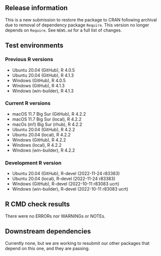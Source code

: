 ## Release information

This is a new submission to restore the package to CRAN following archival due to removal of dependency package `Require`. This version no longer depends on `Require`.
See `NEWS.md` for a full list of changes.

## Test environments

### Previous R versions
* Ubuntu 20.04                 (GitHub), R 4.0.5
* Ubuntu 20.04                 (GitHub), R 4.1.3
* Windows                      (GitHub), R 4.0.5
* Windows                      (GitHub), R 4.1.3
* Windows                 (win-builder), R 4.1.3

### Current R versions
* macOS 11.7 Big Sur           (GitHub), R 4.2.2
* macOS 11.7 Big Sur            (local), R 4.2.2
* macOs (m1) Big Sur             (rhub), R 4.2.2
* Ubuntu 20.04                 (GitHub), R 4.2.2
* Ubuntu 20.04                  (local), R 4.2.2
* Windows                      (GitHub), R 4.2.2
* Windows                       (local), R 4.2.2
* Windows                 (win-builder), R 4.2.2

### Development R version
* Ubuntu 20.04                 (GitHub), R-devel (2022-11-24 r83383)
* Ubuntu 20.04                  (local), R-devel (2022-11-24 r83383)
* Windows                      (GitHub), R-devel (2022-10-11 r83083 ucrt)
* Windows                 (win-builder), R-devel (2022-10-11 r83083 ucrt)

## R CMD check results

There were no ERRORs nor WARNINGs or NOTEs.

## Downstream dependencies

Currently none, but we are working to resubmit our other packages that depend on this one, and they are passing.
